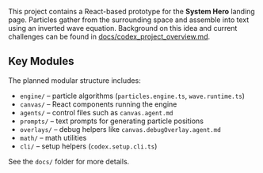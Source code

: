 
This project contains a React-based prototype for the **System Hero** landing page.
Particles gather from the surrounding space and assemble into text using an inverted wave equation.
Background on this idea and current challenges can be found in
[docs/codex_project_overview.md](docs/codex_project_overview.md#L30-L67).

## Key Modules

The planned modular structure includes:

- `engine/` – particle algorithms (`particles.engine.ts`, `wave.runtime.ts`)
- `canvas/` – React components running the engine
- `agents/` – control files such as `canvas.agent.md`
- `prompts/` – text prompts for generating particle positions
- `overlays/` – debug helpers like `canvas.debugOverlay.agent.md`
- `math/` – math utilities
- `cli/` – setup helpers (`codex.setup.cli.ts`)

See the `docs/` folder for more details.
